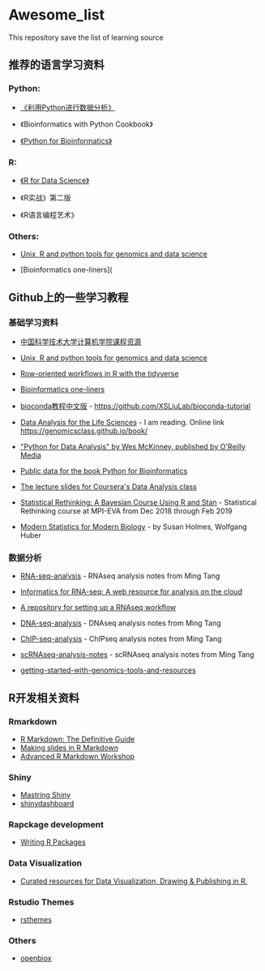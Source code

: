 # Awesome_list  

This repository save the list of learning source  

## 推荐的语言学习资料  

### Python:

- [《利用Python进行数据分析》](https://www.jianshu.com/nb/19743417)

- 《Bioinformatics with Python Cookbook》

- [《Python for Bioinformatics》](https://github.com/XSLiuLab/Py4Bio)



### R:

- [《R for Data Science》](http://r4ds.had.co.nz/)

- 《R实战》第二版

- 《R语言编程艺术》


### Others:  

- [Unix, R and python tools for genomics and data science](https://github.com/XSLiuLab/getting-started-with-genomics-tools-and-resources)

- [Bioinformatics one-liners](


## Github上的一些学习教程  

### 基础学习资料  

+ [中国科学技术大学计算机学院课程资源](https://github.com/USTC-Resource/USTC-Course)

- [Unix, R and python tools for genomics and data science](https://github.com/XSLiuLab/getting-started-with-genomics-tools-and-resources)

- [Row-oriented workflows in R with the tidyverse](https://github.com/XSLiuLab/row-oriented-workflows)

- [Bioinformatics one-liners](https://github.com/XSLiuLab/oneliners)

- [bioconda教程中文版](https://github.com/XSLiuLab/bioconda-tutorial) - https://github.com/XSLiuLab/bioconda-tutorial

- [Data Analysis for the Life Sciences](https://github.com/XSLiuLab/labs) - I am reading. Online link https://genomicsclass.github.io/book/

- ["Python for Data Analysis" by Wes McKinney, published by O'Reilly Media](https://github.com/XSLiuLab/pydata-book)

- [Public data for the book Python for Bioinformatics](https://github.com/XSLiuLab/Py4Bio)

- [The lecture slides for Coursera's Data Analysis class](https://github.com/XSLiuLab/dataanalysis)

- [Statistical Rethinking: A Bayesian Course Using R and Stan](https://github.com/XSLiuLab/statrethinking_winter2019) - Statistical Rethinking course at MPI-EVA from Dec 2018 through Feb 2019

- [Modern Statistics for Modern Biology](https://www.huber.embl.de/msmb/) - by Susan Holmes, Wolfgang Huber



### 数据分析

- [RNA-seq-analysis](https://github.com/XSLiuLab/RNA-seq-analysis) - RNAseq analysis notes from Ming Tang

- [Informatics for RNA-seq: A web resource for analysis on the cloud](https://github.com/XSLiuLab/rnaseq_tutorial)

- [A repository for setting up a RNAseq workflow](https://github.com/XSLiuLab/RNAseq-workflow)

- [DNA-seq-analysis](https://github.com/XSLiuLab/DNA-seq-analysis) - DNAseq analysis notes from Ming Tang

- [ChIP-seq-analysis](https://github.com/XSLiuLab/ChIP-seq-analysis) - ChIPseq analysis notes from Ming Tang  

- [scRNAseq-analysis-notes](https://github.com/crazyhottommy/scRNAseq-analysis-notes) - scRNAseq analysis notes from Ming Tang  

- [getting-started-with-genomics-tools-and-resources](https://github.com/crazyhottommy/getting-started-with-genomics-tools-and-resources)


## R开发相关资料  

### Rmarkdown  

- [R Markdown: The Definitive Guide](https://bookdown.org/yihui/rmarkdown/)  
- [Making slides in R Markdown](https://arm.rbind.io/slides/xaringan.html#1)  
- [Advanced R Markdown Workshop](http://arm.rbind.io/)  

### Shiny  

- [Mastring Shiny](https://mastering-shiny.org/index.html)  
- [shinydashboard](https://rstudio.github.io/shinydashboard/index.html)  


### Rapckage development  

- [Writing R Packages](http://www.danieldsjoberg.com/writing-R-packages/#1)  

### Data Visualization

- [Curated resources for Data Visualization, Drawing & Publishing in R.](https://krzjoa.github.io/awesome-r-dataviz/#/)


### Rstudio Themes  
- [rsthemes](https://www.garrickadenbuie.com/project/rsthemes/)  

### Others  
- [openbiox](https://github.com/openbiox)

